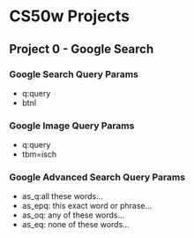 # CS50w Projects

## Project 0 - Google Search

### Google Search Query Params
- q:query
- btnI

### Google Image Query Params
- q:query
- tbm=isch

### Google Advanced Search Query Params
- as_q:all these words...
- as_epq: this exact word or phrase...
- as_oq: any of these words...
- as_eq: none of these words...